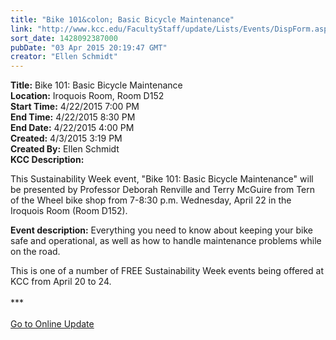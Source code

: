 ```yaml
---
title: "Bike 101&colon; Basic Bicycle Maintenance"
link: "http://www.kcc.edu/FacultyStaff/update/Lists/Events/DispForm.aspx?ID=779"
sort_date: 1428092387000
pubDate: "03 Apr 2015 20:19:47 GMT"
creator: "Ellen Schmidt"
---
```


<div><b>Title:</b> Bike 101: Basic Bicycle Maintenance</div>
<div><b>Location:</b> Iroquois Room, Room D152</div>
<div><b>Start Time:</b> 4/22/2015 7:00 PM</div>
<div><b>End Time:</b> 4/22/2015 8:30 PM</div>
<div><b>End Date:</b> 4/22/2015 4:00 PM</div>
<div><b>Created:</b> 4/3/2015 3:19 PM</div>
<div><b>Created By:</b> Ellen Schmidt</div>
<div><b>KCC Description:</b> <div class="ExternalClass5B69ECA97F16411AAEF14D04C82305C9"><p>​This Sustainability Week event, &quot;Bike 101: Basic Bicycle Maintenance&quot; will be presented by Professor Deborah Renville and Terry McGuire from Tern of the Wheel bike shop from 7-8:30 p.m. Wednesday, April 22 in the Iroquois Room (Room D152).</p>
<p><strong>Event description:</strong> Everything you need to know about keeping your bike safe and operational, as well as how to handle maintenance problems while on the road.</p>
<p>This is one of a number of FREE Sustainability Week events being offered at KCC from April 20 to 24.<br /><br />***<br /><br /><a href="/update">Go to Online Update</a><br />                                                                <br /></p></div>
</div>
